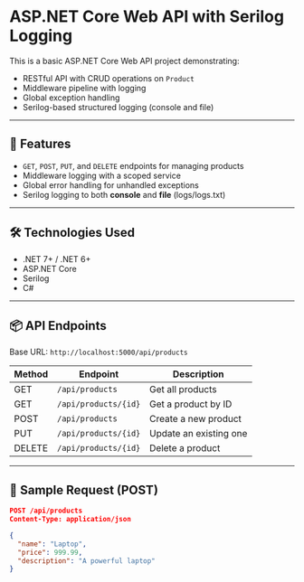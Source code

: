 # ASP.NET Core Web API with Serilog Logging

This is a basic ASP.NET Core Web API project demonstrating:

- RESTful API with CRUD operations on `Product`
- Middleware pipeline with logging
- Global exception handling
- Serilog-based structured logging (console and file)

---

## 🚀 Features

- `GET`, `POST`, `PUT`, and `DELETE` endpoints for managing products
- Middleware logging with a scoped service
- Global error handling for unhandled exceptions
- Serilog logging to both **console** and **file** (logs/logs.txt)

---

## 🛠 Technologies Used

- .NET 7+ / .NET 6+
- ASP.NET Core
- Serilog
- C#

---

## 📦 API Endpoints

Base URL: `http://localhost:5000/api/products`

| Method | Endpoint               | Description             |
|--------|------------------------|-------------------------|
| GET    | `/api/products`        | Get all products        |
| GET    | `/api/products/{id}`   | Get a product by ID     |
| POST   | `/api/products`        | Create a new product    |
| PUT    | `/api/products/{id}`   | Update an existing one  |
| DELETE | `/api/products/{id}`   | Delete a product        |

---

## 📄 Sample Request (POST)

```json
POST /api/products
Content-Type: application/json

{
  "name": "Laptop",
  "price": 999.99,
  "description": "A powerful laptop"
}

